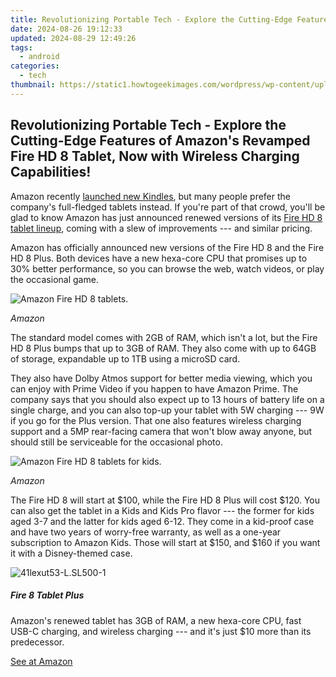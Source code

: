 ```yaml
---
title: Revolutionizing Portable Tech - Explore the Cutting-Edge Features of Amazon's Revamped Fire HD 8 Tablet, Now with Wireless Charging Capabilities!
date: 2024-08-26 19:12:33
updated: 2024-08-29 12:49:26
tags:
  - android
categories:
  - tech
thumbnail: https://static1.howtogeekimages.com/wordpress/wp-content/uploads/2022/09/Fire-HD-8-Plus-2022.jpg
---
```


## Revolutionizing Portable Tech - Explore the Cutting-Edge Features of Amazon's Revamped Fire HD 8 Tablet, Now with Wireless Charging Capabilities!

Amazon recently [launched new Kindles](https://facebook-record-videos.techidaily.com/streamline-creation-with-no-cost-high-quality-banner-templates-for-2024/), but many people prefer the company's full-fledged tablets instead. If you're part of that crowd, you'll be glad to know Amazon has just announced renewed versions of its [Fire HD 8 tablet lineup](https://win-howtos.techidaily.com/decoded-troubleshooting-failed-writes-to-0x-pointed-out-memory-slot-0x/), coming with a slew of improvements --- and similar pricing.

 Amazon has officially announced new versions of the Fire HD 8 and the Fire HD 8 Plus. Both devices have a new hexa-core CPU that promises up to 30% better performance, so you can browse the web, watch videos, or play the occasional game.

![Amazon Fire HD 8 tablets.](https://static1.howtogeekimages.com/wordpress/wp-content/uploads/2022/09/Fire-HD-8-Plus-2022.jpg) 

_Amazon_

 The standard model comes with 2GB of RAM, which isn't a lot, but the Fire HD 8 Plus bumps that up to 3GB of RAM. They also come with up to 64GB of storage, expandable up to 1TB using a microSD card.

 They also have Dolby Atmos support for better media viewing, which you can enjoy with Prime Video if you happen to have Amazon Prime. The company says that you should also expect up to 13 hours of battery life on a single charge, and you can also top-up your tablet with 5W charging --- 9W if you go for the Plus version. That one also features wireless charging support and a 5MP rear-facing camera that won't blow away anyone, but should still be serviceable for the occasional photo.

![Amazon Fire HD 8 tablets for kids.](https://static1.howtogeekimages.com/wordpress/wp-content/uploads/2022/09/Fire-HD-8-Kids-2022.jpg) 

_Amazon_

 The Fire HD 8 will start at $100, while the Fire HD 8 Plus will cost $120\. You can also get the tablet in a Kids and Kids Pro flavor --- the former for kids aged 3-7 and the latter for kids aged 6-12\. They come in a kid-proof case and have two years of worry-free warranty, as well as a one-year subscription to Amazon Kids. Those will start at $150, and $160 if you want it with a Disney-themed case.

![41lexut53-L._SL500_-1](https://static1.howtogeekimages.com/wordpress/wp-content/uploads/2023/06/41lexut53-l-_sl500_-1.jpg) 

#####  Fire 8 Tablet Plus

Amazon's renewed tablet has 3GB of RAM, a new hexa-core CPU, fast USB-C charging, and wireless charging --- and it's just $10 more than its predecessor.

[See at Amazon](https://www.amazon.com/dp/B0B9J49GLL)

<ins class="adsbygoogle"
     style="display:block"
     data-ad-format="autorelaxed"
     data-ad-client="ca-pub-7571918770474297"
     data-ad-slot="1223367746"></ins>



<ins class="adsbygoogle"
     style="display:block"
     data-ad-client="ca-pub-7571918770474297"
     data-ad-slot="8358498916"
     data-ad-format="auto"
     data-full-width-responsive="true"></ins>
